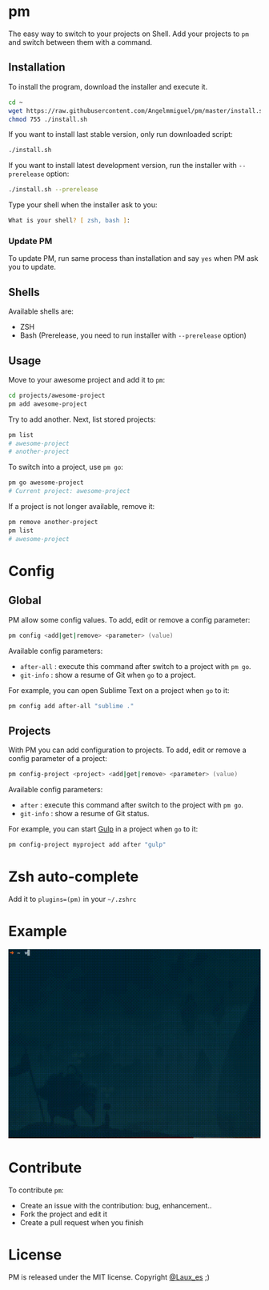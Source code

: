 # pm
The easy way to switch to your projects on Shell. Add your projects to `pm` and switch between them with a command. 

## Installation
To install the program, download the installer and execute it.

```zsh
cd ~
wget https://raw.githubusercontent.com/Angelmmiguel/pm/master/install.sh
chmod 755 ./install.sh
```

If you want to install last stable version, only run downloaded script:

```zsh
./install.sh
```

If you want to install latest development version, run the installer with `--prerelease` option: 

```zsh
./install.sh --prerelease
```

Type your shell when the installer ask to you:

```zsh
What is your shell? [ zsh, bash ]: 
```

### Update PM

To update PM, run same process than installation and say `yes` when PM ask you to update.

## Shells
Available shells are:
* ZSH
* Bash (Prerelease, you need to run installer with `--prerelease` option)

## Usage
Move to your awesome project and add it to `pm`:

```zsh
cd projects/awesome-project
pm add awesome-project
```

Try to add another. Next, list stored projects:

```zsh
pm list
# awesome-project
# another-project
```

To switch into a project, use `pm go`:

```zsh
pm go awesome-project
# Current project: awesome-project
```

If a project is not longer available, remove it:

```zsh
pm remove another-project
pm list
# awesome-project
```

# Config

## Global

PM allow some config values. To add, edit or remove a config parameter:

```zsh
pm config <add|get|remove> <parameter> (value)
```

Available config parameters:
* `after-all` : execute this command after switch to a project with `pm go`.
* `git-info` : show a resume of Git when `go` to a project.

For example, you can open Sublime Text on a project when `go` to it:

```zsh
pm config add after-all "sublime ."
```

## Projects

With PM you can add configuration to projects. To add, edit or remove a config parameter of a project:

```zsh
pm config-project <project> <add|get|remove> <parameter> (value)
```

Available config parameters:
* `after` : execute this command after switch to the project with `pm go`.
* `git-info` : show a resume of Git status.

For example, you can start [Gulp](http://gulpjs.com/) in a project when `go` to it:

```zsh
pm config-project myproject add after "gulp"
```

# Zsh auto-complete

Add it to `plugins=(pm)` in your `~/.zshrc`

# Example

![Example of PM in a gif](https://raw.githubusercontent.com/Angelmmiguel/pm/master/pm.gif)

# Contribute

To contribute `pm`:

* Create an issue with the contribution: bug, enhancement..
* Fork the project and edit it
* Create a pull request when you finish

# License
PM is released under the MIT license. Copyright [@Laux_es](https://twitter.com/Laux_es) ;)
